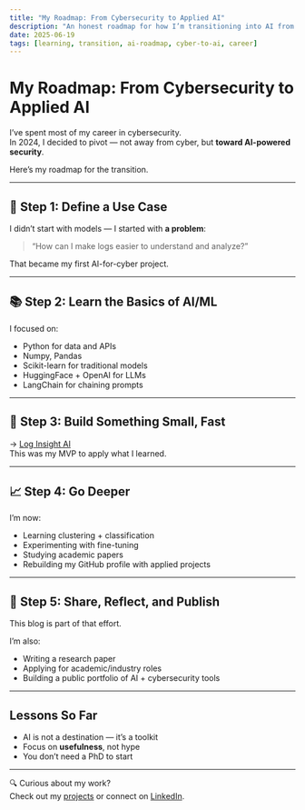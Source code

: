 ```yaml
---
title: "My Roadmap: From Cybersecurity to Applied AI"
description: "An honest roadmap for how I’m transitioning into AI from a cybersecurity background — step-by-step."
date: 2025-06-19
tags: [learning, transition, ai-roadmap, cyber-to-ai, career]
---
```


# My Roadmap: From Cybersecurity to Applied AI

I’ve spent most of my career in cybersecurity.  
In 2024, I decided to pivot — not away from cyber, but **toward AI-powered security**.

Here’s my roadmap for the transition.

---

## 🎯 Step 1: Define a Use Case

I didn’t start with models — I started with **a problem**:
> “How can I make logs easier to understand and analyze?”

That became my first AI-for-cyber project.

---

## 📚 Step 2: Learn the Basics of AI/ML

I focused on:
- Python for data and APIs  
- Numpy, Pandas  
- Scikit-learn for traditional models  
- HuggingFace + OpenAI for LLMs  
- LangChain for chaining prompts

---

## 🔬 Step 3: Build Something Small, Fast

→ [Log Insight AI](https://github.com/elbazhazem/log-insight-ai)  
This was my MVP to apply what I learned.

---

## 📈 Step 4: Go Deeper

I’m now:
- Learning clustering + classification  
- Experimenting with fine-tuning  
- Studying academic papers  
- Rebuilding my GitHub profile with applied projects

---

## 🧠 Step 5: Share, Reflect, and Publish

This blog is part of that effort.

I’m also:
- Writing a research paper  
- Applying for academic/industry roles  
- Building a public portfolio of AI + cybersecurity tools

---

## Lessons So Far

- AI is not a destination — it’s a toolkit  
- Focus on **usefulness**, not hype  
- You don’t need a PhD to start

---

🔍 Curious about my work?  
Check out my [projects](../projects) or connect on [LinkedIn](https://www.linkedin.com/in/hazem-elbaz).

